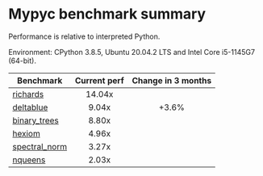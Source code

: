 # Mypyc benchmark summary

Performance is relative to interpreted Python.

Environment: CPython 3.8.5, Ubuntu 20.04.2 LTS and Intel Core i5-1145G7 (64-bit).

| Benchmark | Current perf | Change in 3 months |
| --- | :---: | :---: |
| [richards](benchmarks/richards.md) | 14.04x |  |
| [deltablue](benchmarks/deltablue.md) | 9.04x | +3.6% |
| [binary_trees](benchmarks/binary_trees.md) | 8.80x |  |
| [hexiom](benchmarks/hexiom.md) | 4.96x |  |
| [spectral_norm](benchmarks/spectral_norm.md) | 3.27x |  |
| [nqueens](benchmarks/nqueens.md) | 2.03x |  |
